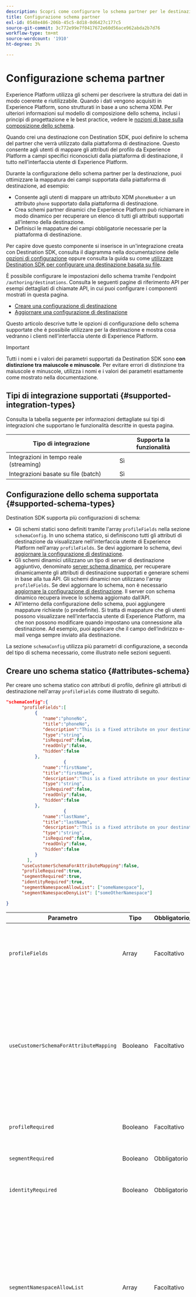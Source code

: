 ```yaml
---
description: Scopri come configurare lo schema partner per le destinazioni create con Destination SDK.
title: Configurazione schema partner
exl-id: 0548e486-206b-45c5-8d18-0d6427c177c5
source-git-commit: 3c772e99e7f0417672e60d56ace962abda2b7d76
workflow-type: tm+mt
source-wordcount: '1910'
ht-degree: 3%

---
```


# Configurazione schema partner

Experience Platform utilizza gli schemi per descrivere la struttura dei dati in modo coerente e riutilizzabile. Quando i dati vengono acquisiti in Experience Platform, sono strutturati in base a uno schema XDM. Per ulteriori informazioni sul modello di composizione dello schema, inclusi i principi di progettazione e le best practice, vedere le [nozioni di base sulla composizione dello schema](../../../../xdm/schema/composition.md).

Quando crei una destinazione con Destination SDK, puoi definire lo schema del partner che verrà utilizzato dalla piattaforma di destinazione. Questo consente agli utenti di mappare gli attributi del profilo da Experience Platform a campi specifici riconosciuti dalla piattaforma di destinazione, il tutto nell’interfaccia utente di Experience Platform.

Durante la configurazione dello schema partner per la destinazione, puoi ottimizzare la mappatura dei campi supportata dalla piattaforma di destinazione, ad esempio:

* Consente agli utenti di mappare un attributo XDM `phoneNumber` a un attributo `phone` supportato dalla piattaforma di destinazione.
* Crea schemi partner dinamici che Experience Platform può richiamare in modo dinamico per recuperare un elenco di tutti gli attributi supportati all’interno della destinazione.
* Definisci le mappature dei campi obbligatorie necessarie per la piattaforma di destinazione.

Per capire dove questo componente si inserisce in un&#39;integrazione creata con Destination SDK, consulta il diagramma nella documentazione delle [opzioni di configurazione](../configuration-options.md) oppure consulta la guida su come [utilizzare Destination SDK per configurare una destinazione basata su file](../../guides/configure-file-based-destination-instructions.md#create-server-file-configuration).

È possibile configurare le impostazioni dello schema tramite l&#39;endpoint `/authoring/destinations`. Consulta le seguenti pagine di riferimento API per esempi dettagliati di chiamate API, in cui puoi configurare i componenti mostrati in questa pagina.

* [Creare una configurazione di destinazione](../../authoring-api/destination-configuration/create-destination-configuration.md)
* [Aggiornare una configurazione di destinazione](../../authoring-api/destination-configuration/update-destination-configuration.md)

Questo articolo descrive tutte le opzioni di configurazione dello schema supportate che è possibile utilizzare per la destinazione e mostra cosa vedranno i clienti nell’interfaccia utente di Experience Platform.

>[!IMPORTANT]
>
>Tutti i nomi e i valori dei parametri supportati da Destination SDK sono **con distinzione tra maiuscole e minuscole**. Per evitare errori di distinzione tra maiuscole e minuscole, utilizza i nomi e i valori dei parametri esattamente come mostrato nella documentazione.

## Tipi di integrazione supportati {#supported-integration-types}

Consulta la tabella seguente per informazioni dettagliate sui tipi di integrazioni che supportano le funzionalità descritte in questa pagina.

| Tipo di integrazione | Supporta la funzionalità |
|---|---|
| Integrazioni in tempo reale (streaming) | Sì |
| Integrazioni basate su file (batch) | Sì |

## Configurazione dello schema supportata {#supported-schema-types}

Destination SDK supporta più configurazioni di schema:

* Gli schemi statici sono definiti tramite l&#39;array `profileFields` nella sezione `schemaConfig`. In uno schema statico, si definiscono tutti gli attributi di destinazione da visualizzare nell&#39;interfaccia utente di Experience Platform nell&#39;array `profileFields`. Se devi aggiornare lo schema, devi [aggiornare la configurazione di destinazione](../../authoring-api/destination-configuration/update-destination-configuration.md).
* Gli schemi dinamici utilizzano un tipo di server di destinazione aggiuntivo, denominato [server schema dinamico](../../authoring-api/destination-server/create-destination-server.md#dynamic-schema-servers), per recuperare dinamicamente gli attributi di destinazione supportati e generare schemi in base alla tua API. Gli schemi dinamici non utilizzano l&#39;array `profileFields`. Se devi aggiornare lo schema, non è necessario [aggiornare la configurazione di destinazione](../../authoring-api/destination-configuration/update-destination-configuration.md). Il server con schema dinamico recupera invece lo schema aggiornato dall’API.
* All’interno della configurazione dello schema, puoi aggiungere mappature richieste (o predefinite). Si tratta di mappature che gli utenti possono visualizzare nell’interfaccia utente di Experience Platform, ma che non possono modificare quando impostano una connessione alla destinazione. Ad esempio, puoi applicare che il campo dell’indirizzo e-mail venga sempre inviato alla destinazione.

La sezione `schemaConfig` utilizza più parametri di configurazione, a seconda del tipo di schema necessario, come illustrato nelle sezioni seguenti.

## Creare uno schema statico {#attributes-schema}

Per creare uno schema statico con attributi di profilo, definire gli attributi di destinazione nell&#39;array `profileFields` come illustrato di seguito.

```json
"schemaConfig":{
      "profileFields":[
           {
              "name":"phoneNo",
              "title":"phoneNo",
              "description":"This is a fixed attribute on your destination side that customers can map profile attributes to. For example, the mobilePhone.number value in Experience Platform could be phoneNo on your side.",
              "type":"string",
              "isRequired":false,
              "readOnly":false,
              "hidden":false
           },
                      {
              "name":"firstName",
              "title":"firstName",
              "description":"This is a fixed attribute on your destination side that customers can map profile attributes to. For example, the person.name.firstName value in Experience Platform could be firstName on your side.",
              "type":"string",
              "isRequired":false,
              "readOnly":false,
              "hidden":false
           },
                      {
              "name":"lastName",
              "title":"lastName",
              "description":"This is a fixed attribute on your destination side that customers can map profile attributes to. For example, the person.name.lastName value in Experience Platform could be phoneNo on your side.",
              "type":"string",
              "isRequired":false,
              "readOnly":false,
              "hidden":false
           }
        ],
      "useCustomerSchemaForAttributeMapping":false,
      "profileRequired":true,
      "segmentRequired":true,
      "identityRequired":true,
      "segmentNamespaceAllowList": ["someNamespace"],
      "segmentNamespaceDenyList": ["someOtherNamespace"]

}
```

| Parametro | Tipo | Obbligatorio/facoltativo | Descrizione |
|---------|----------|------|---|
| `profileFields` | Array | Facoltativo | Definisce l’array di attributi di destinazione accettati dalla piattaforma di destinazione alla quale i clienti possono mappare i propri attributi di profilo. Quando si utilizza un array `profileFields`, è possibile omettere completamente il parametro `useCustomerSchemaForAttributeMapping`. |
| `useCustomerSchemaForAttributeMapping` | Booleano | Facoltativo | Abilita o disabilita la mappatura degli attributi dallo schema del cliente agli attributi definiti nell&#39;array `profileFields`. <ul><li>Se è impostato su `true`, gli utenti visualizzeranno solo la colonna di origine nel campo di mappatura. `profileFields` non sono applicabili in questo caso.</li><li>Se è impostato su `false`, gli utenti possono mappare gli attributi di origine dal proprio schema agli attributi definiti nell&#39;array `profileFields`.</li></ul> Il valore predefinito è `false`. |
| `profileRequired` | Booleano | Facoltativo | Utilizza `true` se gli utenti devono essere in grado di mappare gli attributi del profilo da Experience Platform agli attributi personalizzati sulla piattaforma di destinazione. |
| `segmentRequired` | Booleano | Obbligatorio | Questo parametro è richiesto da Destination SDK e deve essere sempre impostato su `true`. |
| `identityRequired` | Booleano | Obbligatorio | Impostato su `true` se gli utenti devono essere in grado di mappare [tipi di identità](identity-namespace-configuration.md) da Experience Platform agli attributi definiti nell&#39;array `profileFields`. |
| `segmentNamespaceAllowList` | Array | Facoltativo | Consente agli utenti di mappare solo i tipi di pubblico dagli spazi dei nomi definiti nell’array alla destinazione. <br><br> L&#39;utilizzo di questo parametro è sconsigliato nella maggior parte dei casi. Utilizza invece `"segmentNamespaceDenyList":[]` per consentire l&#39;esportazione di tutti i tipi di pubblico nella tua destinazione. <br><br> Se nella configurazione mancano sia `segmentNamespaceAllowList` che `segmentNamespaceDenyList`, gli utenti potranno esportare solo i tipi di pubblico provenienti dal [servizio di segmentazione](../../../../segmentation/home.md). <br><br>`segmentNamespaceAllowList` e `segmentNamespaceDenyList` si escludono a vicenda. |
| `segmentNamespaceDenyList` | Array | Facoltativo | Impedisce agli utenti di mappare i tipi di pubblico dagli spazi dei nomi di pubblico definiti nell’array alla destinazione. <br><br>Adobe consiglia di consentire l&#39;esportazione di tutti i tipi di pubblico, indipendentemente dall&#39;origine, impostando `"segmentNamespaceDenyList":[]`. <br><br>**Importante:** Se non si specifica `segmentNamespaceDenyList` in `schemaConfig` e non si utilizza `segmentNamespaceAllowList`, il sistema imposta automaticamente `segmentNamespaceDenyList` su `[]`. Questo impedisce la perdita di tipi di pubblico personalizzati in futuro. Per motivi di sicurezza, Adobe consiglia di impostare esplicitamente `"segmentNamespaceDenyList":[]` nella configurazione. <br><br>`segmentNamespaceAllowList` e `segmentNamespaceDenyList` si escludono a vicenda. |

{style="table-layout:auto"}

L’esperienza dell’interfaccia utente risultante viene mostrata nelle immagini seguenti.

Quando gli utenti selezionano la mappatura di destinazione, possono visualizzare i campi definiti nell&#39;array `profileFields`.

![Immagine dell&#39;interfaccia utente che mostra la schermata degli attributi di destinazione.](../../assets/functionality/destination-configuration/select-attributes.png)

Dopo aver selezionato gli attributi, possono visualizzarli nella colonna del campo di destinazione.

![Immagine dell&#39;interfaccia utente che mostra uno schema di destinazione statico con attributi](../../assets/functionality/destination-configuration/static-schema-attributes.png)

## Creare uno schema dinamico {#dynamic-schema-configuration}

Destination SDK supporta la creazione di schemi per partner dinamici. A differenza di uno schema statico, uno schema dinamico non utilizza un array `profileFields`. Gli schemi dinamici utilizzano invece un server di schema dinamico che si connette alla tua API da dove recupera la configurazione dello schema.

>[!IMPORTANT]
>
>Prima di creare uno schema dinamico, è necessario [creare un server di schema dinamico](../../authoring-api/destination-server/create-destination-server.md#dynamic-schema-servers).

In una configurazione di schema dinamico, l&#39;array `profileFields` è sostituito dalla sezione `dynamicSchemaConfig`, come illustrato di seguito.

```json
"schemaConfig":{
   "dynamicSchemaConfig":{
      "dynamicEnum": {
         "authenticationRule":"CUSTOMER_AUTHENTICATION",
         "destinationServerId":"DYNAMIC_SCHEMA_SERVER_ID",
         "value": "Schema Name",
         "responseFormat": "SCHEMA"
      }
   },
   "profileRequired":true,
   "segmentRequired":true,
   "identityRequired":true
}
```

| Parametro | Tipo | Obbligatorio/facoltativo | Descrizione |
|---------|----------|------|---|
| `dynamicEnum.authenticationRule` | Stringa | Obbligatorio | Indica come [!DNL Experience Platform] clienti si connettono alla destinazione. I valori accettati sono `CUSTOMER_AUTHENTICATION`, `PLATFORM_AUTHENTICATION`, `NONE`. <br> <ul><li>Utilizza `CUSTOMER_AUTHENTICATION` se i clienti Experience Platform accedono al tuo sistema tramite uno dei metodi di autenticazione descritti [qui](customer-authentication.md). </li><li> Utilizzare `PLATFORM_AUTHENTICATION` se esiste un sistema di autenticazione globale tra Adobe e la destinazione e il cliente [!DNL Experience Platform] non deve fornire credenziali di autenticazione per connettersi alla destinazione. In questo caso, è necessario [creare un oggetto credenziali](../../credentials-api/create-credential-configuration.md) utilizzando l&#39;API Credentials. </li><li>Utilizza `NONE` se non è richiesta alcuna autenticazione per inviare dati alla piattaforma di destinazione. </li></ul> |
| `dynamicEnum.destinationServerId` | Stringa | Obbligatorio | `instanceId` del server dello schema dinamico. Questo server di destinazione include l’endpoint API che Experience Platform chiamerà per recuperare lo schema dinamico. |
| `dynamicEnum.value` | Stringa | Obbligatorio | Il nome dello schema dinamico, come definito nella configurazione del server di schema dinamico. |
| `dynamicEnum.responseFormat` | Stringa | Obbligatorio | Sempre impostato su `SCHEMA` durante la definizione di uno schema dinamico. |
| `profileRequired` | Booleano | Facoltativo | Utilizza `true` se gli utenti devono essere in grado di mappare gli attributi del profilo da Experience Platform agli attributi personalizzati sulla piattaforma di destinazione. |
| `segmentRequired` | Booleano | Obbligatorio | Questo parametro è richiesto da Destination SDK e deve essere sempre impostato su `true`. |
| `identityRequired` | Booleano | Obbligatorio | Impostato su `true` se gli utenti devono essere in grado di mappare [tipi di identità](identity-namespace-configuration.md) da Experience Platform agli attributi definiti nell&#39;array `profileFields`. |

{style="table-layout:auto"}

## Mappature richieste {#required-mappings}

All’interno della configurazione dello schema, oltre allo schema statico o dinamico, puoi aggiungere mappature richieste (o predefinite). Si tratta di mappature che gli utenti possono visualizzare nell’interfaccia utente di Experience Platform, ma che non possono modificare quando impostano una connessione alla destinazione.

Ad esempio, puoi applicare che il campo dell’indirizzo e-mail venga sempre inviato alla destinazione.

>[!NOTE]
>
>Sono attualmente supportate le seguenti combinazioni di mappature richieste:
>* Puoi configurare un campo di origine e un campo di destinazione obbligatori. In questo caso, gli utenti non possono modificare o selezionare nessuno dei due campi e possono solo visualizzare la selezione.
>* Puoi configurare solo un campo di destinazione richiesto. In questo caso, gli utenti saranno autorizzati a selezionare un campo di origine da mappare alla destinazione.
>
> La configurazione di un solo campo di origine obbligatorio è attualmente *non* supportata.

Di seguito sono riportati due esempi di configurazione dello schema con mappature richieste e del loro aspetto nel passaggio di mappatura del flusso di lavoro [attiva dati su destinazioni batch](../../../ui/activate-batch-profile-destinations.md).


>[!BEGINTABS]

>[!TAB Mappature obbligatorie di origine e destinazione]

L’esempio seguente mostra le mappature di origine e di destinazione richieste. Quando i campi di origine e di destinazione sono specificati come mappature obbligatorie, gli utenti non possono selezionare o modificare nessuno dei due campi e possono solo visualizzare la selezione predefinita.

```json
"schemaConfig": {
    "requiredMappingsOnly": true,
    "requiredMappings": [
      {
        "sourceType": "text/x.schema-path",
        "source": "personalEmail.address",
        "destination": "personalEmail.address"
      }
    ] 
}
```

| Parametro | Tipo | Obbligatorio/facoltativo | Descrizione |
|---|---|---|---|
| `requiredMappingsOnly` | Booleano | Facoltativo | Se è impostato su true, gli utenti non possono mappare altri attributi e identità nel flusso di attivazione, a parte le mappature richieste definite nell&#39;array `requiredMappings`. |
| `requiredMappings.sourceType` | Stringa | Obbligatorio | Indica il tipo del campo `source`. Valori supportati: <ul><li>`text/x.schema-path`: utilizzare questo valore quando il campo `source` è un attributo di profilo da uno schema XDM.</li><li>`text/x.aep-xl`: utilizzare questo valore quando il campo `source` è definito da un&#39;espressione regolare. Esempio: `iif(segmentMembership.ups.aep_seg_id.status==\"exited\", \"1\", \"0\")`</li><li>`text/plain`: utilizzare questo valore quando il campo `source` è definito da un modello di macro. Attualmente, l&#39;unico modello di macro supportato è `metadata.segment.alias`.</li></ul> |
| `requiredMappings.source` | Stringa | Obbligatorio | Indica il valore del campo di origine. Tipi di valore supportati: <ul><li>Attributi di profilo XDM. Esempio: `personalEmail.address`. Se l&#39;attributo di origine è un attributo di profilo XDM, impostare il parametro `sourceType` su `text/x.schema-path`.</li><li>Espressioni regolari. Esempio: `iif(segmentMembership.ups.aep_seg_id.status==\"exited\", \"1\", \"0\")`. Se l&#39;attributo di origine è un&#39;espressione regolare, impostare il parametro `sourceType` su `text/x.aep-xl`.</li><li>Modelli di macro. Esempio:`metadata.segment.alias`. Se l&#39;attributo di origine è un modello di macro, impostare il parametro `sourceType` su `text/plain`. Attualmente, l&#39;unico modello di macro supportato è `metadata.segment.alias`.</li></ul> |
| `requiredMappings.destination` | Stringa | Obbligatorio | Indica il valore del campo di destinazione. Quando i campi di origine e di destinazione sono specificati come mappature obbligatorie, gli utenti non possono selezionare o modificare nessuno dei due campi e possono solo visualizzare la selezione. |

{style="table-layout:auto"}

Di conseguenza, entrambe le sezioni **[!UICONTROL Campo Source]** e **[!UICONTROL Campo Target]** nell&#39;interfaccia utente di Experience Platform sono disattivate.

![Immagine delle mappature richieste nel flusso di attivazione dell&#39;interfaccia utente.](../../assets/functionality/destination-configuration/required-mappings-2.png)

>[!TAB Mappatura di destinazione richiesta]

L’esempio seguente mostra una mappatura di destinazione richiesta. Se si specifica solo il campo di destinazione come richiesto, gli utenti possono selezionare il campo di origine da mappare.

```json
"schemaConfig": {
    "requiredMappingsOnly": true,
    "requiredMappings": [
      {
        "destination": "identityMap.ExamplePartner_ID",
        "mandatoryRequired": true,
        "primaryKeyRequired": true
      }
    ] 
}
```

| Parametro | Tipo | Obbligatorio/facoltativo | Descrizione |
|---|---|---|---|
| `requiredMappingsOnly` | Booleano | Facoltativo | Se è impostato su true, gli utenti non possono mappare altri attributi e identità nel flusso di attivazione, a parte le mappature richieste definite nell&#39;array `requiredMappings`. |
| `requiredMappings.destination` | Stringa | Obbligatorio | Indica il valore del campo di destinazione. Quando si specifica solo il campo di destinazione, gli utenti possono selezionare un campo di origine da mappare alla destinazione. |
| `mandatoryRequired` | Booleano | Facoltativo | Indica se il mapping deve essere contrassegnato come [attributo obbligatorio](../../../ui/activate-batch-profile-destinations.md#mandatory-attributes). |
| `primaryKeyRequired` | Booleano | Facoltativo | Indica se la mappatura deve essere contrassegnata come [chiave di deduplicazione](../../../ui/activate-batch-profile-destinations.md#deduplication-keys). |

{style="table-layout:auto"}

Di conseguenza, la sezione **[!UICONTROL Campo di destinazione]** nell&#39;interfaccia utente di Experience Platform è disattivata, mentre la sezione **[!UICONTROL Campo di Source]** è attiva e gli utenti possono interagire con essa. Le opzioni **[!UICONTROL Chiave obbligatoria]** e **[!UICONTROL Chiave di deduplicazione]** sono attive e gli utenti non possono modificarle.

![Immagine delle mappature richieste nel flusso di attivazione dell&#39;interfaccia utente.](../../assets/functionality/destination-configuration/required-mappings-1.png)

>[!ENDTABS]

## Configurare il supporto per il pubblico esterno {#external-audiences}

Per configurare la destinazione in modo da supportare l&#39;attivazione di [tipi di pubblico generati esternamente](../../../../segmentation/ui/audience-portal.md#import-audience), includere lo snippet di codice riportato di seguito nella sezione `schemaConfig`.

```json
"schemaConfig": {
  "segmentNamespaceDenyList": [],
  ...
}
```

Per ulteriori informazioni sulla funzionalità [, consulta le descrizioni delle proprietà nella ](#attributes-schema)tabella`segmentNamespaceDenyList` più avanti in questa pagina.

## Passaggi successivi {#next-steps}

Dopo aver letto questo articolo, sarai in grado di comprendere meglio quali tipi di schema sono supportati da Destination SDK e come configurarli.

Per ulteriori informazioni sugli altri componenti di destinazione, consulta i seguenti articoli:

* [Autenticazione del cliente](customer-authentication.md)
* [Autorizzazione OAuth2](oauth2-authorization.md)
* [Attributi dell’interfaccia utente](ui-attributes.md)
* [Campi dati cliente](customer-data-fields.md)
* [Configurazione dello spazio dei nomi dell’identità](identity-namespace-configuration.md)
* [Configurazioni di mappatura supportate](supported-mapping-configurations.md)
* [Consegna della destinazione](destination-delivery.md)
* [Configurazione dei metadati del pubblico](audience-metadata-configuration.md)
* [Criterio di aggregazione](aggregation-policy.md)
* [Configurazione batch](batch-configuration.md)
* [Qualifiche del profilo storico](historical-profile-qualifications.md)

